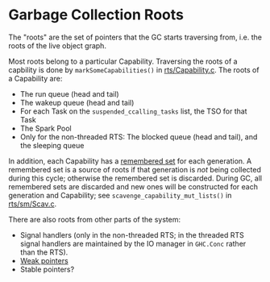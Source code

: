 # Garbage Collection Roots


The "roots" are the set of pointers that the GC starts traversing from, i.e. the roots of the live object graph.


Most roots belong to a particular Capability.  Traversing the roots of a capbility is done by `markSomeCapabilities()` in [rts/Capability.c](https://gitlab.haskell.org/ghc/ghc/blob/master/rts/Capability.c).  The roots of a Capability are:

- The run queue (head and tail)
- The wakeup queue (head and tail)
- For each Task on the `suspended_ccalling_tasks` list, the TSO for that Task
- The Spark Pool
- Only for the non-threaded RTS: The blocked queue (head and tail), and the sleeping queue


In addition, each Capability has a [remembered set](commentary/rts/storage/gc/remembered-sets) for each generation.  A remembered set is a source of roots if that generation is *not* being collected during this cycle; otherwise the remembered set is discarded.  During GC, all remembered sets are discarded and new ones will be constructed for each generation and Capability; see `scavenge_capability_mut_lists()` in [rts/sm/Scav.c](https://gitlab.haskell.org/ghc/ghc/blob/master/rts/sm/Scav.c).



There are also roots from other parts of the system:


- Signal handlers (only in the non-threaded RTS; in the threaded RTS signal handlers are maintained by the IO manager in `GHC.Conc` rather than the RTS).
- [Weak pointers](commentary/rts/storage/gc/weak)
- Stable pointers?
